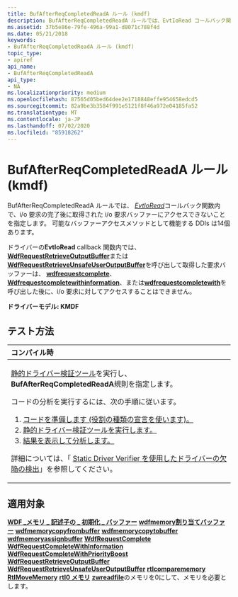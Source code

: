 ```yaml
---
title: BufAfterReqCompletedReadA ルール (kmdf)
description: BufAfterReqCompletedReadA ルールでは、EvtIoRead コールバック関数内で、i/o 要求の完了後に取得された i/o 要求バッファーにアクセスできないことを指定します。 可能なバッファーアクセスメソッドとして機能する DDIs は14個あります。
ms.assetid: 37b5e86e-79fe-496a-99a1-d8071c788f4d
ms.date: 05/21/2018
keywords:
- BufAfterReqCompletedReadA ルール (kmdf)
topic_type:
- apiref
api_name:
- BufAfterReqCompletedReadA
api_type:
- NA
ms.localizationpriority: medium
ms.openlocfilehash: 87565d05bed64dee2e1718848effe954658edcd5
ms.sourcegitcommit: 82a9be3b3584f991e5121f8f46a972e04185fa52
ms.translationtype: MT
ms.contentlocale: ja-JP
ms.lasthandoff: 07/02/2020
ms.locfileid: "85918262"
---
```

# <a name="bufafterreqcompletedreada-rule-kmdf"></a>BufAfterReqCompletedReadA ルール (kmdf)


BufAfterReqCompletedReadA ルールでは、 [*EvtIoRead*](https://docs.microsoft.com/windows-hardware/drivers/ddi/wdfio/nc-wdfio-evt_wdf_io_queue_io_read)コールバック関数内で、i/o 要求の完了後に取得された i/o 要求バッファーにアクセスできないことを指定します。 可能なバッファーアクセスメソッドとして機能する DDIs は14個あります。

ドライバーの**EvtIoRead** callback 関数内では、 [**WdfRequestRetrieveOutputBuffer**](https://docs.microsoft.com/windows-hardware/drivers/ddi/wdfrequest/nf-wdfrequest-wdfrequestretrieveoutputbuffer)または[**WdfRequestRetrieveUnsafeUserOutputBuffer**](https://docs.microsoft.com/windows-hardware/drivers/ddi/wdfrequest/nf-wdfrequest-wdfrequestretrieveunsafeuseroutputbuffer)を呼び出して取得した要求バッファーは、 [**wdfrequestcomplete**](https://docs.microsoft.com/windows-hardware/drivers/ddi/wdfrequest/nf-wdfrequest-wdfrequestcomplete)、 [**Wdfrequestcompletewithinformation**](https://docs.microsoft.com/windows-hardware/drivers/ddi/wdfrequest/nf-wdfrequest-wdfrequestcompletewithinformation)、または[**wdfrequestcompletewith**](https://docs.microsoft.com/windows-hardware/drivers/ddi/wdfrequest/nf-wdfrequest-wdfrequestcompletewithpriorityboost)を呼び出した後に、i/o 要求に対してアクセスすることはできません。

**ドライバーモデル: KMDF**

<a name="how-to-test"></a>テスト方法
-----------

<table>
<colgroup>
<col width="100%" />
</colgroup>
<thead>
<tr class="header">
<th align="left">コンパイル時</th>
</tr>
</thead>
<tbody>
<tr class="odd">
<td align="left"><p><a href="https://docs.microsoft.com/windows-hardware/drivers/devtest/static-driver-verifier" data-raw-source="[Static Driver Verifier](https://docs.microsoft.com/windows-hardware/drivers/devtest/static-driver-verifier)">静的ドライバー検証ツール</a>を実行し、 <strong>BufAfterReqCompletedReadA</strong>規則を指定します。</p>
コードの分析を実行するには、次の手順に従います。
<ol>
<li><a href="https://docs.microsoft.com/windows-hardware/drivers/devtest/using-static-driver-verifier-to-find-defects-in-drivers#preparing-your-source-code" data-raw-source="[Prepare your code (use role type declarations).](https://docs.microsoft.com/windows-hardware/drivers/devtest/using-static-driver-verifier-to-find-defects-in-drivers#preparing-your-source-code)">コードを準備します (役割の種類の宣言を使います)。</a></li>
<li><a href="https://docs.microsoft.com/windows-hardware/drivers/devtest/using-static-driver-verifier-to-find-defects-in-drivers#running-static-driver-verifier" data-raw-source="[Run Static Driver Verifier.](https://docs.microsoft.com/windows-hardware/drivers/devtest/using-static-driver-verifier-to-find-defects-in-drivers#running-static-driver-verifier)">静的ドライバー検証ツールを実行します。</a></li>
<li><a href="https://docs.microsoft.com/windows-hardware/drivers/devtest/using-static-driver-verifier-to-find-defects-in-drivers#viewing-and-analyzing-the-results" data-raw-source="[View and analyze the results.](https://docs.microsoft.com/windows-hardware/drivers/devtest/using-static-driver-verifier-to-find-defects-in-drivers#viewing-and-analyzing-the-results)">結果を表示して分析します。</a></li>
</ol>
<p>詳細については、「 <a href="https://docs.microsoft.com/windows-hardware/drivers/devtest/using-static-driver-verifier-to-find-defects-in-drivers" data-raw-source="[Using Static Driver Verifier to Find Defects in Drivers](https://docs.microsoft.com/windows-hardware/drivers/devtest/using-static-driver-verifier-to-find-defects-in-drivers)">Static Driver Verifier を使用したドライバーの欠陥の検出</a>」を参照してください。</p></td>
</tr>
</tbody>
</table>

<a name="applies-to"></a>適用対象
----------

[**WDF \_メモリ \_ 記述子の \_ 初期化 \_ バッファー**](https://docs.microsoft.com/windows-hardware/drivers/ddi/wdfmemory/nf-wdfmemory-wdf_memory_descriptor_init_buffer) 
 [**wdfmemory割り当てバッファー**](https://docs.microsoft.com/windows-hardware/drivers/ddi/wdfmemory/nf-wdfmemory-wdfmemoryassignbuffer) 
 [**wdfmemorycopyfrombuffer**](https://docs.microsoft.com/windows-hardware/drivers/ddi/wdfmemory/nf-wdfmemory-wdfmemorycopyfrombuffer) 
 [**wdfmemorycopytobuffer**](https://docs.microsoft.com/windows-hardware/drivers/ddi/wdfmemory/nf-wdfmemory-wdfmemorycopytobuffer) 
 [**wdfmemoryassignbuffer**](https://docs.microsoft.com/windows-hardware/drivers/ddi/wdfmemory/nf-wdfmemory-wdfmemorycreatepreallocated) 
 [**WdfRequestComplete**](https://docs.microsoft.com/windows-hardware/drivers/ddi/wdfrequest/nf-wdfrequest-wdfrequestcomplete) 
 [**WdfRequestCompleteWithInformation**](https://docs.microsoft.com/windows-hardware/drivers/ddi/wdfrequest/nf-wdfrequest-wdfrequestcompletewithinformation) 
 [**WdfRequestCompleteWithPriorityBoost**](https://docs.microsoft.com/windows-hardware/drivers/ddi/wdfrequest/nf-wdfrequest-wdfrequestcompletewithpriorityboost) 
 [**WdfRequestRetrieveOutputBuffer**](https://docs.microsoft.com/windows-hardware/drivers/ddi/wdfrequest/nf-wdfrequest-wdfrequestretrieveoutputbuffer) 
 [**WdfRequestRetrieveUnsafeUserOutputBuffer**](https://docs.microsoft.com/windows-hardware/drivers/ddi/wdfrequest/nf-wdfrequest-wdfrequestretrieveunsafeuseroutputbuffer) 
 [**rtlcomparememory**](https://docs.microsoft.com/windows-hardware/drivers/ddi/wdm/nf-wdm-rtlcomparememory) 
 [**RtlMoveMemory**](https://docs.microsoft.com/windows-hardware/drivers/ddi/wdm/nf-wdm-rtlmovememory) 
 [**rtl0 メモリ**](https://docs.microsoft.com/windows-hardware/drivers/ddi/wdm/nf-wdm-rtlzeromemory) 
 [**zwreadfile**](https://docs.microsoft.com/windows-hardware/drivers/ddi/ntifs/nf-ntifs-ntreadfile)のメモリを0にして、メモリを必要とします。
 

 





